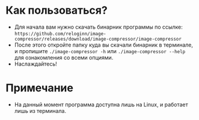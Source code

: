 # Как пользоваться?
- Для начала вам нужно скачать бинарник программы по ссылке: ```https://github.com/reloginn/image-compressor/releases/download/image-compressor/image-compressor```
- После этого откройте папку куда вы скачали бинарник в терминале, и пропишите ```./image-compressor -h``` или ```./image-compressor --help``` для ознакомления со всеми опциями.
- Наслаждайтесь!
# Примечание
- На данный момент программа доступна лишь на Linux, и работает лишь из терминала.
